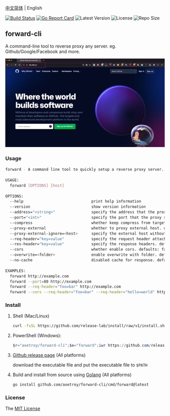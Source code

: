 [中文简体](README.md) | English

[![Build Status](https://github.com/axetroy/forward-cli/workflows/ci/badge.svg)](https://github.com/axetroy/forward-cli/actions)
[![Go Report Card](https://goreportcard.com/badge/github.com/axetroy/forward-cli)](https://goreportcard.com/report/github.com/axetroy/forward-cli)
![Latest Version](https://img.shields.io/github/v/release/axetroy/forward-cli.svg)
![License](https://img.shields.io/github/license/axetroy/forward-cli.svg)
![Repo Size](https://img.shields.io/github/repo-size/axetroy/forward-cli.svg)

## forward-cli

A command-line tool to reverse proxy any server. eg. Github/Google/Facebook and more.

![img](screenshot.png)

### Usage

```bash
forward - A command line tool to quickly setup a reverse proxy server.

USAGE:
  forward [OPTIONS] [host]

OPTIONS:
  --help                              print help information
  --version                           show version information
  --address="<string>"                specify the address that the proxy server listens on. defaults: 0.0.0.0
  --port="<int>"                      specify the port that the proxy server listens on. defaults: 80
  --compress                          whether keep compress from target response, set to true may slowdown response. defaults: false
  --proxy-external                    whether to proxy external host. defaults: false
  --proxy-external-ignore=<host>      specify the external host without using a proxy. defaults: ""
  --req-header="key=value"            specify the request header attached to the request. defaults: ""
  --res-header="key=value"            specify the response headers. defaults: ""
  --cors                              whether enable cors. defaults: false
  --overwrite=<folder>                enable overwrite with folder. defaults: ""
  --no-cache                          disabled cache for response. defaults: true

EXAMPLES:
  forward http://example.com
  forward --port=80 http://example.com
  forward --req-header="foo=bar" http://example.com
  forward --cors --req-header="foo=bar" --req-header="hello=world" http://example.com
```

### Install

1. Shell (Mac/Linux)

   ```bash
   curl -fsSL https://github.com/release-lab/install/raw/v1/install.sh | bash -s -- -r=axetroy/forward-cli -e=forward
   ```

2. PowerShell (Windows):

   ```powershell
   $r="axetroy/forward-cli";$e="forward";iwr https://github.com/release-lab/install/raw/v1/install.ps1 -useb | iex
   ```

3. [Github release page](https://github.com/axetroy/forward-cli/releases) (All platforms)

   download the executable file and put the executable file to `$PATH`

4. Build and install from source using [Golang](https://golang.org) (All platforms)

   ```bash
   go install github.com/axetroy/forward-cli/cmd/forward@latest
   ```

### License

The [MIT License](LICENSE)
